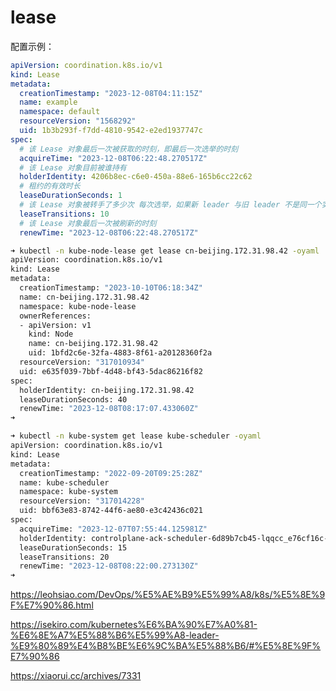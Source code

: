 # lease

配置示例：

```yaml
apiVersion: coordination.k8s.io/v1
kind: Lease
metadata:
  creationTimestamp: "2023-12-08T04:11:15Z"
  name: example
  namespace: default
  resourceVersion: "1568292"
  uid: 1b3b293f-f7dd-4810-9542-e2ed1937747c
spec:
  # 该 Lease 对象最后一次被获取的时刻，即最后一次选举的时刻
  acquireTime: "2023-12-08T06:22:48.270517Z"
  # 该 Lease 对象目前被谁持有
  holderIdentity: 4206b8ec-c6e0-450a-88e6-165b6cc22c62
  # 租约的有效时长
  leaseDurationSeconds: 1
  # 该 Lease 对象被转手了多少次 每次选举，如果新 leader 与旧 leader 不是同一个实例，则将该值加 1
  leaseTransitions: 10
  # 该 Lease 对象最后一次被刷新的时刻
  renewTime: "2023-12-08T06:22:48.270517Z"
```

```sh
➜ kubectl -n kube-node-lease get lease cn-beijing.172.31.98.42 -oyaml
apiVersion: coordination.k8s.io/v1
kind: Lease
metadata:
  creationTimestamp: "2023-10-10T06:18:34Z"
  name: cn-beijing.172.31.98.42
  namespace: kube-node-lease
  ownerReferences:
  - apiVersion: v1
    kind: Node
    name: cn-beijing.172.31.98.42
    uid: 1bfd2c6e-32fa-4883-8f61-a20128360f2a
  resourceVersion: "317010934"
  uid: e635f039-7bbf-4d48-bf43-5dac86216f82
spec:
  holderIdentity: cn-beijing.172.31.98.42
  leaseDurationSeconds: 40
  renewTime: "2023-12-08T08:17:07.433060Z"
➜
```

```sh
➜ kubectl -n kube-system get lease kube-scheduler -oyaml
apiVersion: coordination.k8s.io/v1
kind: Lease
metadata:
  creationTimestamp: "2022-09-20T09:25:28Z"
  name: kube-scheduler
  namespace: kube-system
  resourceVersion: "317014228"
  uid: bbf63e83-8742-44f6-ae80-e3c42436c021
spec:
  acquireTime: "2023-12-07T07:55:44.125981Z"
  holderIdentity: controlplane-ack-scheduler-6d89b7cb45-lqqcc_e76cf16c-7676-478f-bd7e-647bdd861fb1
  leaseDurationSeconds: 15
  leaseTransitions: 20
  renewTime: "2023-12-08T08:22:00.273130Z"
➜
```

https://leohsiao.com/DevOps/%E5%AE%B9%E5%99%A8/k8s/%E5%8E%9F%E7%90%86.html

https://isekiro.com/kubernetes%E6%BA%90%E7%A0%81-%E6%8E%A7%E5%88%B6%E5%99%A8-leader-%E9%80%89%E4%B8%BE%E6%9C%BA%E5%88%B6/#%E5%8E%9F%E7%90%86

https://xiaorui.cc/archives/7331
